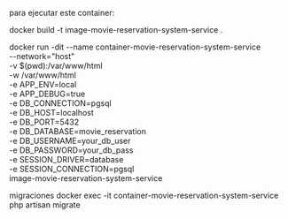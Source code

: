 

para ejecutar este container:

docker build -t image-movie-reservation-system-service .

docker run -dit --name container-movie-reservation-system-service \
  --network="host" \
  -v $(pwd):/var/www/html \
  -w /var/www/html \
  -e APP_ENV=local \
  -e APP_DEBUG=true \
  -e DB_CONNECTION=pgsql \
  -e DB_HOST=localhost \
  -e DB_PORT=5432 \
  -e DB_DATABASE=movie_reservation \
  -e DB_USERNAME=your_db_user \
  -e DB_PASSWORD=your_db_pass \
  -e SESSION_DRIVER=database \
  -e SESSION_CONNECTION=pgsql \
  image-movie-reservation-system-service 


migraciones
docker exec -it container-movie-reservation-system-service php artisan migrate
